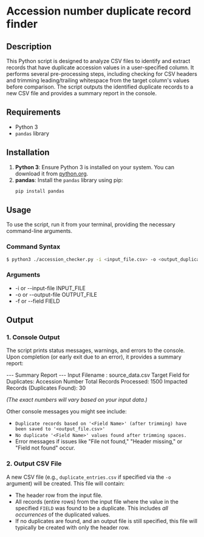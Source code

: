 # Accession number duplicate record finder

## Description

This Python script is designed to analyze CSV files to identify and extract records that have duplicate accession values in a user-specified column. It performs several pre-processing steps, including checking for CSV headers and trimming leading/trailing whitespace from the target column's values before comparison. The script outputs the identified duplicate records to a new CSV file and provides a summary report in the console.

## Requirements

* Python 3 
* `pandas` library

## Installation

1.  **Python 3**: Ensure Python 3 is installed on your system. You can download it from [python.org](https://www.python.org/).
2.  **pandas**: Install the `pandas` library using pip:
    ```bash
    pip install pandas
    ```

## Usage

To use the script, run it from your terminal, providing the necessary command-line arguments.

### Command Syntax

```bash
$ python3 ./accession_checker.py -i <input_file.csv> -o <output_duplicates.csv> -f "<Field Name>"
```

### Arguments

* -i or --input-file INPUT_FILE
* -o or --output-file OUTPUT_FILE
* -f or --field FIELD

## Output

### 1. Console Output

The script prints status messages, warnings, and errors to the console. Upon completion (or early
exit due to an error), it provides a summary report:

--- Summary Report ---
Input Filename         : source_data.csv
Target Field for Duplicates: Accession Number
Total Records Processed: 1500
Impacted Records (Duplicates Found): 30

*(The exact numbers will vary based on your input data.)*

Other console messages you might see include:
* `Duplicate records based on '<Field Name>' (after trimming) have been saved to '<output_file.csv>'`
* `No duplicate '<Field Name>' values found after trimming spaces.`
* Error messages if issues like "File not found," "Header missing," or "Field not found" occur.

### 2. Output CSV File

A new CSV file (e.g., `duplicate_entries.csv` if specified via the `-o` argument) will be created.
This file will contain:

- The header row from the input file.
- All records (entire rows) from the input file where the value in the specified `FIELD` was found
  to be a duplicate. This includes *all occurrences* of the duplicated values.
- If no duplicates are found, and an output file is still specified, this file will typically be
  created with only the header row.
